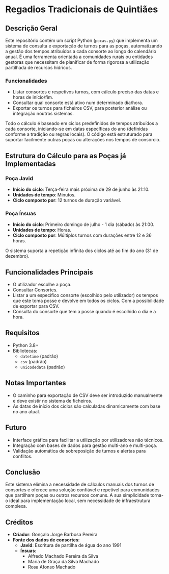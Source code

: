 # Regadios Tradicionais de Quintiães

## Descrição Geral
Este repositório contém um script Python (`pocas.py`) que implementa um sistema de consulta e exportação de turnos para as poças, automatizando a gestão dos tempos atribuídos a cada consorte ao longo do calendário anual. É uma ferramenta orientada a comunidades rurais ou entidades gestoras que necessitam de planificar de forma rigorosa a utilização partilhada de recursos hídricos.

### Funcionalidades
- Listar consortes e respetivos turnos, com cálculo preciso das datas e horas de início/fim.
- Consultar qual consorte está ativo num determinado dia/hora.
- Exportar os turnos para ficheiros CSV, para posterior análise ou integração noutros sistemas.

Todo o cálculo é baseado em ciclos predefinidos de tempos atribuídos a cada consorte, iniciando-se em datas específicas do ano (definidas conforme a tradição ou regras locais). O código está estruturado para suportar facilmente outras poças ou alterações nos tempos de consórcio.

## Estrutura do Cálculo para as Poças já Implementadas

### Poça Javid
- **Início do ciclo**: Terça-feira mais próxima de 29 de junho às 21:10.
- **Unidades de tempo**: Minutos.
- **Ciclo composto por**: 12 turnos de duração variável.

### Poça Ínsuas
- **Início do ciclo**: Primeiro domingo de julho - 1 dia (sábado) às 21:00.
- **Unidades de tempo**: Horas.
- **Ciclo composto por**: Múltiplos turnos com durações entre 12 e 36 horas.

O sistema suporta a repetição infinita dos ciclos até ao fim do ano (31 de dezembro).

## Funcionalidades Principais
- O utilizador escolhe a poça.
- Consultar Consortes.
- Listar a um específico consorte (escolhido pelo utilizador) os tempos que este toma posse e devolve em todos os ciclos. Com a possibilidade de exportar para CSV.
- Consulta do consorte que tem a posse quando é escolhido o dia e a hora.

## Requisitos
- Python 3.8+
- Bibliotecas:
  - `datetime` (padrão)
  - `csv` (padrão)
  - `unicodedata` (padrão)

## Notas Importantes
- O caminho para exportação de CSV deve ser introduzido manualmente e deve existir no sistema de ficheiros.
- As datas de início dos ciclos são calculadas dinamicamente com base no ano atual.

## Futuro
- Interface gráfica para facilitar a utilização por utilizadores não técnicos.
- Integração com bases de dados para gestão multi-ano e multi-poça.
- Validação automática de sobreposição de turnos e alertas para conflitos.

## Conclusão
Este sistema elimina a necessidade de cálculos manuais dos turnos de consortes e oferece uma solução confiável e repetível para comunidades que partilham poças ou outros recursos comuns. A sua simplicidade torna-o ideal para implementação local, sem necessidade de infraestrutura complexa.

## Créditos
- **Criador**: Gonçalo Jorge Barbosa Pereira
- **Fonte dos dados de consortes**:
  - **Javid**: Escritura de partilha de água do ano 1991
  - **Ínsuas**:
    - Alfredo Machado Pereira da Silva
    - Maria de Graça da Silva Machado
    - Rosa Afonso Machado
